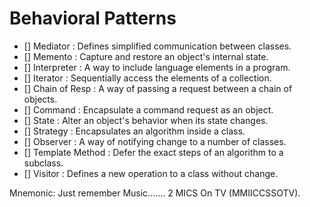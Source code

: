 # Behavioral Patterns

- [] Mediator : Defines simplified communication between classes.
- [] Memento : Capture and restore an object's internal state.
- [] Interpreter : A way to include language elements in a program.
- [] Iterator : Sequentially access the elements of a collection.
- [] Chain of Resp : A way of passing a request between a chain of objects.
- [] Command : Encapsulate a command request as an object.
- [] State : Alter an object's behavior when its state changes.
- [] Strategy : Encapsulates an algorithm inside a class.
- [] Observer : A way of notifying change to a number of classes.
- [] Template Method : Defer the exact steps of an algorithm to a subclass.
- [] Visitor : Defines a new operation to a class without change.

Mnemonic: Just remember Music....... 2 MICS On TV (MMIICCSSOTV).